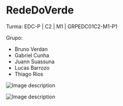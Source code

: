 # RedeDoVerde

Turma: EDC-P | C2 | M1 | GRPEDC01C2-M1-P1

Grupo: 
- Bruno Verdan
- Gabriel Cunha
- Juann Suassuna
- Lucas Barrozo
- Thiago Rios

![Image description](https://media.discordapp.net/attachments/429019284799488011/711886219260198972/Diagrama.jpg?width=224&height=474)

![Image description](blob:https://web.whatsapp.com/7708e50f-dba2-4e57-b566-dceb90b8de1f)

